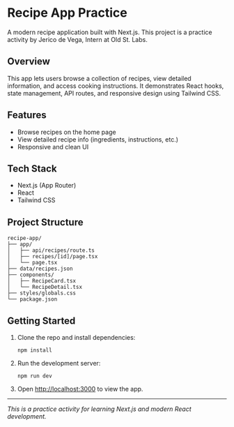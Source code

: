 # Recipe App Practice

A modern recipe application built with Next.js. This project is a practice activity by Jerico de Vega, Intern at Old St. Labs.

## Overview

This app lets users browse a collection of recipes, view detailed information, and access cooking instructions. It demonstrates React hooks, state management, API routes, and responsive design using Tailwind CSS.

## Features

- Browse recipes on the home page
- View detailed recipe info (ingredients, instructions, etc.)
- Responsive and clean UI

## Tech Stack

- Next.js (App Router)
- React
- Tailwind CSS

## Project Structure

```
recipe-app/
├── app/
│   ├── api/recipes/route.ts
│   ├── recipes/[id]/page.tsx
│   └── page.tsx
├── data/recipes.json
├── components/
│   ├── RecipeCard.tsx
│   └── RecipeDetail.tsx
├── styles/globals.css
└── package.json
```

## Getting Started

1. Clone the repo and install dependencies:
    ```
    npm install
    ```
2. Run the development server:
    ```
    npm run dev
    ```
3. Open [http://localhost:3000](http://localhost:3000) to view the app.

---

*This is a practice activity for learning Next.js and modern React development.*